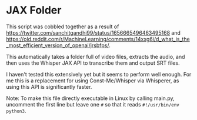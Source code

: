 # JAX Folder

This script was cobbled together as a result of https://twitter.com/sanchitgandhi99/status/1656665496463495168 and https://old.reddit.com/r/MachineLearning/comments/14xxg6i/d_what_is_the_most_efficient_version_of_openai/jrsbfps/.

This automatically takes a folder full of video files, extracts the audio, and then uses the Whisper JAX API to transcribe them and output SRT files.

I haven't tested this extensively yet but it seems to perform well enough. For me this is a replacement for using Const-Me/Whisper via Whisperer, as using this API is significantly faster.

Note: To make this file directly executable in Linux by calling main.py, uncomment the first line but leave one `#` so that it reads `#!/usr/bin/env python3`.